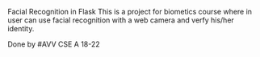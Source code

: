 Facial Recognition in Flask
This is a project for biometics course where in user can use facial recognition with a web camera and verfy his/her identity.

Done by #AVV CSE A 18-22
